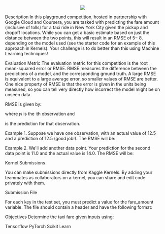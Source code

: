 
 <p align="center">
  <img src="https://www.cnewyork.net/wp-content/uploads/2017/03/6911906576_346f938e25_o.jpg">
</p>

Description
In this playground competition, hosted in partnership with Google Cloud and Coursera, you are tasked with predicting the fare amount (inclusive of tolls) for a taxi ride in New York City given the pickup and dropoff locations. While you can get a basic estimate based on just the distance between the two points, this will result in an RMSE of  5− 8, depending on the model used (see the starter code for an example of this approach in Kernels). Your challenge is to do better than this using Machine Learning techniques!

Evaluation Metric
The evaluation metric for this competition is the root mean-squared error or RMSE. RMSE measures the difference between the predictions of a model, and the corresponding ground truth. A large RMSE is equivalent to a large average error, so smaller values of RMSE are better. One nice property of RMSE is that the error is given in the units being measured, so you can tell very directly how incorrect the model might be on unseen data.

RMSE is given by:

where  𝑦𝑖  is the ith observation and

is the prediction for that observation.

Example 1. Suppose we have one observation, with an actual value of 12.5 and a prediction of 12.5 (good job!). The RMSE will be:

Example 2. We'll add another data point. Your prediction for the second data point is 11.0 and the actual value is 14.0. The RMSE will be:

Kernel Submissions

You can make submissions directly from Kaggle Kernels. By adding your teammates as collaborators on a kernel, you can share and edit code privately with them.

Submission File

For each key in the test set, you must predict a value for the fare_amount variable. The file should contain a header and have the following format:

Objectives
Determine the taxi fare given inputs using:

Tensorflow
PyTorch
Scikit Learn
